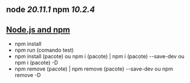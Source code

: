 **node** *20.11.1*
**npm** *10.2.4*
-----------------------------------------------------
[Node.js and npm](https://nodejs.org/en)
-----------------------------------------------------  
- npm install
- npm run (comando test)
- npm install (pacote) ou npm i (pacote) | npm i (pacote) --save-dev ou npm i (pacote) -D
- npm remove (pacote) | npm remove (pacote) --save-dev ou npm remove -D